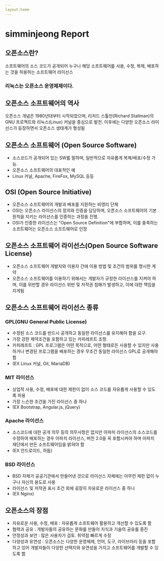 ```yaml
---
layout:home
---
```


# simminjeong Report


## 오픈소스란?
  소프트웨어의 소스 코드가 공개되어 누구나 해당 소프트웨어를 사용, 수정, 복제, 배포하는 것을 허용하는 소프트웨어 라이선스

### 리눅스는 오픈소스 운영체제이다.


## 오픈소스 소프트웨어의 역사
오픈소스 개념은 1980년대부터 시작되었으며, 리처드 스톨만(Richard Stallman)의 GNU 프로젝트와 리눅스(Linux) 커널을 중심으로 발전. 이후에는 다양한 오픈소스 라이선스가 등장하면서 오픈소스 생태계가 형성됨



## 오픈소스 소프트웨어 (Open Source Software)
- 소스코드가 공개되어 있는 SW를 말하며, 일반적으로 자유롭게 복제/배포/수정 가능.
- 오픈소스 소프트웨어의 대표적인 예
- Linux 커널, Apache, FireFox, MySQL 등등

## OSI (Open Source Initiative)
- 오픈소스 소프트웨어의 개발과 배포를 지원하는 비영리 단체
- OSI는 오픈소스 라이선스의 정의와 인증을 담당하며, 오픈소스 소프트웨어의 기본 원칙을 지키는 라이선스를 인증하는 과정을 진행.
- OSI가 인증한 라이선스는 "Open Source Definition"에 부합하며, 이를 충족하는 소프트웨어는 오픈소스 소프트웨어로 인정


## 오픈소스 소프트웨어 라이선스(Open Source Software License)
- 오픈소스 소프트웨어 개발자와 이용자 간에 이용 방법 및 조건의 범위를 명시한 계약
- 오픈소스 소프트웨어를 이용하기 위해서는 개발자가 규정한 라이선스를 지켜야 하며, 이를 위반할 경우 라이선스 위반 및 저작권 침해가 발생하고, 이에 대한 책임을 지게됨

## 오픈소스 소프트웨어 라이선스 종류
### GPL(GNU General Public License)
- 수정된 소스 코드를 반드시 공개하고 동일한 라이선스를 유지해야 함을 요구. 
- 가장 강한 제약조건을 포함하고 있는 카피레프트 조항.
- 카피레프트 : GPL 프로그램은 어떤 목적으로, 어떤 형태로든 사용할 수 있지만 사용하거나 변경된 프로그램을 배포하는 경우 무조건 동일한 라이선스 GPL로 공개해야함
- (EX Linux 커널, Git, MariaDB)
### MIT 라이선스
- 상업적 사용, 수정, 배포에 대한 제한이 없이 소스 코드를 자유롭게 사용할 수 있도록 허용
- 가장 느슨한 조건을 가진 라이선스 중 하나
- (EX Bootstrap, Angular.js, jQuery)
### Apache 라이선스
- 소스코드에 대한 공개 의무 등의 의무사항은 없지만 아파치 라이선스의 소스코드를 수정하여 배포하는 경우 아파치 라이선스, 버전 2.0을 꼭 포함시켜야 하며 아파치 재단에서 만든 소프트웨어임을 밝혀야 함
- (EX 안드로이드, 하둡)
### BSD 라이선스
- BSD 자체가 공공기관에서 만들어낸 것으로 라이선스 자체에는 아무런 제한 없이 누구나 자신의 용도로 사용
- 라이선스 및 저작권 표시 조건 외에 굉장히 자유로운 라이선스 중 하나
- (EX Nginx)

## 오픈소스의 장점
- 자유로운 사용, 수정, 배포 : 자유롭게 소프트웨어 활용하고 개선할 수 있도록 함
- 협력과 공유 : 개발자들의 공유하는 문화를 만들어 지식과 기술의 공유를 증진
- 안정성과 보안 : 많은 사용자가 검토. 취약점 빠르게 수정
- 다양성과 유연성 : 오픈소스는 다양한 운영체제, 언어, 도구, 라이브러리 등을 포함하고 있어 개발자들이 다양한 선택지와 유연성을 가지고 소프트웨어를 개발할 수 있도록 함